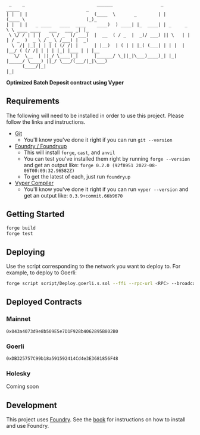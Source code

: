 ```
 _    _                           ______                  _        _____                         _      
| |  | |                         (____  \       _        | |      (____ \                       (_)_    
| |  | |   _ ____   ____  ____    ____)  ) ____| |_  ____| | _     _   \ \ ____ ____   ___   ___ _| |_  
 \ \/ / | | |  _ \ / _  )/ ___)  |  __  ( / _  |  _)/ ___) || \   | |   | / _  )  _ \ / _ \ /___) |  _) 
  \  /| |_| | | | ( (/ /| |      | |__)  | ( | | |_( (___| | | |  | |__/ ( (/ /| | | | |_| |___ | | |__ 
   \/  \__  | ||_/ \____)_|      |______/ \_||_|\___)____)_| |_|  |_____/ \____) ||_/ \___/(___/|_|\___)
      (____/|_|                                                                |_|                      
```

**Optimized Batch Deposit contract using Vyper**

## Requirements

The following will need to be installed in order to use this project. Please follow the links and instructions.

-   [Git](https://git-scm.com/book/en/v2/Getting-Started-Installing-Git)  
    -   You'll know you've done it right if you can run `git --version`
-   [Foundry / Foundryup](https://github.com/gakonst/foundry)
    -   This will install `forge`, `cast`, and `anvil`
    -   You can test you've installed them right by running `forge --version` and get an output like: `forge 0.2.0 (92f8951 2022-08-06T00:09:32.96582Z)`
    -   To get the latest of each, just run `foundryup`
-   [Vyper Compiler](https://docs.vyperlang.org/en/stable/installing-vyper.html)
    -    You'll know you've done it right if you can run `vyper --version` and get an output like: `0.3.9+commit.66b9670`

## Getting Started

```sh
forge build
forge test
```

## Deploying

Use the script corresponding to the network you want to deploy to. For example, to deploy to Goerli:

```sh
forge script script/Deploy.goerli.s.sol --ffi --rpc-url <RPC> --broadcast --private-key <PRIVATE_KEY>
```

## Deployed Contracts

### Mainnet

`0x043a4073d9e8b509E5e7D1F928b4062895B802B0`

### Goerli

`0xDB325757C99b18a591592414Cd4e3E3681856F48`

### Holesky

Coming soon

## Development

This project uses [Foundry](https://getfoundry.sh). See the [book](https://book.getfoundry.sh/getting-started/installation.html) for instructions on how to install and use Foundry.
